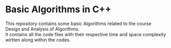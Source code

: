 # Basic Algorithms in C++

This repository contains some basic Algorithms related to the course Design and Analysis of Algorithms.   
It contains all the code files with their respective time and space complexity wirtten along within the codes.
